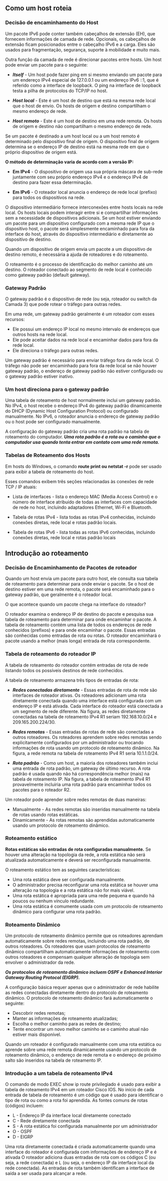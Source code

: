 ## Como um host roteia

### Decisão de encaminhamento do Host

Um pacote IPv6 pode conter também cabeçalhos de extensão (EH), que fornecem informações de camada de rede. 
Opcionais, os cabeçalhos de extensão ficam posicionados entre o cabeçalho IPv6 e a carga. Eles são usados para 
fragmentação, segurança, suporte à mobilidade e muito mais.

Outra função da camada de rede é direcionar pacotes entre hosts. Um host pode enviar um pacote para o seguinte:

* ***Itself*** - Um host pode fazer ping em si mesmo enviando um pacote para um endereço IPv4 especial de 127.0.0.1 
ou um endereço IPv6 ::1, que é referido como a interface de loopback. O ping na interface de loopback testa a 
pilha de protocolos do TCP/IP no host.

* ***Host local*** - Este é um host de destino que está na mesma rede local que o host de envio. Os hosts de origem 
e destino compartilham o mesmo endereço de rede.

* ***Host remoto*** - Este é um host de destino em uma rede remota. Os hosts de origem e destino não compartilham o mesmo endereço de rede.

Se um pacote é destinado a um host local ou a um host remoto é determinado pelo dispositivo final de origem. O 
dispositivo final de origem determina se o endereço IP de destino está na mesma rede em que o próprio 
dispositivo de origem está. 

**O método de determinação varia de acordo com a versão IP:**

* **Em IPv4** - O dispositivo de origem usa sua própria máscara de sub-rede juntamente com seu próprio 
endereço IPv4 e o endereço IPv4 de destino para fazer essa determinação.

* **Em IPv6** - O roteador local anuncia o endereço de rede local (prefixo) para todos os dispositivos na rede.

O dispositivo intermediário fornece interconexões entre hosts locais na rede local. Os hosts locais podem 
interagir entre si e compartilhar informações sem a necessidade de dispositivos adicionais.
Se um host estiver enviando um pacote para um dispositivo configurado com a mesma rede IP que o dispositivo 
host, o pacote será simplesmente encaminhado para fora da interface do host, através do dispositivo 
intermediário e diretamente ao dispositivo de destino.

Quando um dispositivo de origem envia um pacote a um dispositivo de destino remoto, é necessária a ajuda de 
roteadores e do roteamento.

O roteamento é o processo de identificação do melhor caminho até um destino. O roteador conectado ao segmento 
de rede local é conhecido como gateway padrão (default gateway).

### Gateway Padrão 

O gateway padrão é o dispositivo de rede (ou seja, roteador ou switch da Camada 3) que pode rotear o tráfego para outras redes.

Em uma rede, um gateway padrão geralmente é um roteador com esses recursos:

* Ele possui um endereço IP local no mesmo intervalo de endereços que outros hosts na rede local.
* Ele pode aceitar dados na rede local e encaminhar dados para fora da rede local.
* Ele direciona o tráfego para outras redes.

Um gateway padrão é necessário para enviar tráfego fora da rede local. O tráfego não pode ser encaminhado para 
fora da rede local se não houver gateway padrão, o endereço de gateway padrão não estiver configurado ou o 
gateway padrão estiver inativo.

### Um host direciona para o gateway padrão

Uma tabela de roteamento de host normalmente inclui um gateway padrão. No IPv4, o host recebe o endereço IPv4 
do gateway padrão dinamicamente do DHCP (Dynamic Host Configuration Protocol) ou configurado manualmente. No 
IPv6, o roteador anuncia o endereço de gateway padrão ou o host pode ser configurado manualmente.

A configuração do gateway padrão cria uma rota padrão na tabela de roteamento do computador.
***Uma rota padrão é a rota ou o caminho que o computador usa quando tenta entrar em contato com uma rede remota.***

### Tabelas de Roteamento dos Hosts

Em hosts do Windows, o comando **route print ou netstat -r** pode ser usado para exibir a tabela de roteamento do host.

Esses comandos exibem três seções relacionadas às conexões de rede TCP / IP atuais:

* Lista de interfaces - lista o endereço MAC (Media Access Control) e o número de interface atribuído de todas 
as interfaces com capacidade de rede no host, incluindo adaptadores Ethernet, Wi-Fi e Bluetooth.

* Tabela de rotas IPv4 - lista todas as rotas IPv4 conhecidas, incluindo conexões diretas, rede local e rotas padrão locais.

* Tabela de rotas IPv6 - lista todas as rotas IPv6 conhecidas, incluindo conexões diretas, rede local e rotas padrão locais

##  Introdução ao roteamento

### Decisão de Encaminhamento de Pacotes de roteador

Quando um host envia um pacote para outro host, ele consulta sua tabela de roteamento para determinar para 
onde enviar o pacote. Se o host de destino estiver em uma rede remota, o pacote será encaminhado para o 
gateway padrão, que geralmente é o roteador local.

O que acontece quando um pacote chega na interface do roteador?

O roteador examina o endereço IP de destino do pacote e pesquisa sua tabela de roteamento para determinar para 
onde encaminhar o pacote. A tabela de roteamento contém uma lista de todos os endereços de rede conhecidos 
(prefixos) e para onde encaminhar o pacote. Essas entradas são conhecidas como entradas de rota ou rotas. O 
roteador encaminhará o pacote usando a melhor (mais longa) entrada de rota correspondente.

### Tabela de roteamento do roteador IP

A tabela de roteamento do roteador contém entradas de rota de rede listando todos os possíveis destinos de rede conhecidos.

A tabela de roteamento armazena três tipos de entradas de rota:

* ***Redes conectadas diretamente*** - Essas entradas de rota de rede são interfaces de roteador ativas. Os 
roteadores adicionam uma rota diretamente conectada quando uma interface está configurada com um endereço IP e 
está ativada. Cada interface do roteador está conectada a um segmento de rede diferente. Na figura, as redes 
diretamente conectadas na tabela de roteamento IPv4 R1 seriam 192.168.10.0/24 e 209.165.200.224/30.

* ***Redes remotas*** - Essas entradas de rotas de rede são conectadas a outros roteadores. Os roteadores 
aprendem sobre redes remotas sendo explicitamente configurados por um administrador ou trocando informações de 
rota usando um protocolo de roteamento dinâmico. Na figura, a rede remota na tabela de roteamento IPv4 R1 
seria 10.1.1.0/24.

* ***Rota padrão*** - Como um host, a maioria dos roteadores também inclui uma entrada de rota padrão, um 
gateway de último recurso. A rota padrão é usada quando não há correspondência melhor (mais) na tabela de 
roteamento IP. Na figura, a tabela de roteamento IPv4 R1 provavelmente incluiria uma rota padrão para 
encaminhar todos os pacotes para o roteador R2.

Um roteador pode aprender sobre redes remotas de duas maneiras:

* Manualmente - As redes remotas são inseridas manualmente na tabela de rotas usando rotas estáticas.
* Dinamicamente - As rotas remotas são aprendidas automaticamente usando um protocolo de roteamento dinâmico.

### Roteamento estático

**Rotas estáticas são entradas de rota configuradas manualmente.**
Se houver uma alteração na topologia da rede, a rota estática não será atualizada automaticamente e deverá ser reconfigurada manualmente.

O roteamento estático tem as seguintes características:

* Uma rota estática deve ser configurada manualmente.
* O administrador precisa reconfigurar uma rota estática se houver uma alteração na topologia e a rota estática não for mais viável.
* Uma rota estática é apropriada para uma rede pequena e quando há poucos ou nenhum vínculo redundante.
* Uma rota estática é comumente usada com um protocolo de roteamento dinâmico para configurar uma rota padrão.

### Roteamento Dinâmico

Um protocolo de roteamento dinâmico permite que os roteadores aprendam automaticamente sobre redes remotas, 
incluindo uma rota padrão, de outros roteadores.
Os roteadores que usam protocolos de roteamento dinâmico compartilham automaticamente informações de 
roteamento com outros roteadores e compensam qualquer alteração de topologia sem envolver o administrador da rede.

***Os protocolos de roteamento dinâmico incluem OSPF e Enhanced Interior Gateway Routing Protocol (EIGRP).***

A configuração básica requer apenas que o administrador de rede habilite as redes conectadas diretamente 
dentro do protocolo de roteamento dinâmico. O protocolo de roteamento dinâmico fará automaticamente o seguinte:

* Descobrir redes remotas;
* Manter as informações de roteamento atualizadas;
* Escolha o melhor caminho para as redes de destino;
* Tente encontrar um novo melhor caminho se o caminho atual não estiver mais disponível.

Quando um roteador é configurado manualmente com uma rota estática ou aprende sobre uma rede remota 
dinamicamente usando um protocolo de roteamento dinâmico, o endereço de rede remota e o endereço de próximo 
salto são inseridos na tabela de roteamento IP.

### Introdução a um tabela de roteamento IPv4

O comando de modo EXEC show ip route privilegiado é usado para exibir a tabela de roteamento IPv4 em um roteador Cisco IOS.
No início de cada entrada de tabela de roteamento é um código que é usado para identificar o tipo de rota ou 
como a rota foi aprendida. As fontes comuns de rotas (códigos) incluem:

* L - Endereço IP da interface local diretamente conectado
* C - Rede diretamente conectada
* S - A rota estática foi configurada manualmente por um administrador
* O - OSPF
* D - EIGRP

Uma rota diretamente conectada é criada automaticamente quando uma interface do roteador é configurada com 
informações de endereço IP e é ativada
O roteador adiciona duas entradas de rota com os códigos C (ou seja, a rede conectada) e L (ou seja, o 
endereço IP da interface local da rede conectada). 
As entradas de rota também identificam a interface de saída a ser usada para alcançar a rede. 

